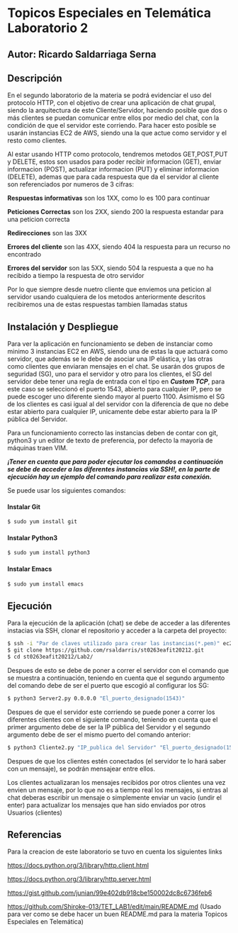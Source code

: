 # Topicos Especiales en Telemática Laboratorio 2

## Autor: Ricardo Saldarriaga Serna

## Descripción
En el segundo laboratorio de la materia se podrá evidenciar el uso del protocolo HTTP, con el objetivo de crear una aplicación de chat grupal, siendo la arquitectura de este Cliente/Servidor, haciendo posible que dos o más clientes se puedan comunicar entre ellos por medio del chat, con la condición de que el servidor este corriendo. Para hacer esto posible se usarán instancias EC2 de AWS, siendo una la que actue como servidor y el resto como clientes.

Al estar usando HTTP como protocolo, tendremos metodos GET,POST,PUT y DELETE, estos son usados para poder recibir informacion (GET), enviar informacion (POST), actualizar informacion (PUT) y eliminar informacion (DELETE), ademas que para cada respuesta que da el servidor al cliente son referenciados por numeros de 3 cifras:

**Respuestas informativas** son los 1XX, como lo es 100 para continuar

**Peticiones Correctas** son los 2XX, siendo 200 la respuesta estandar para una peticion correcta

**Redirecciones** son las 3XX

**Errores del cliente** son las 4XX, siendo 404 la respuesta para un recurso no encontrado

**Errores del servidor** son las 5XX, siendo 504 la respuesta a que no ha recibido a tiempo la respuesta de otro servidor

Por lo que siempre desde nuetro cliente que enviemos una peticion al servidor usando cualquiera de los metodos anteriormente descritos recibiremos una de estas respuestas tambien llamadas status

## Instalación y Despliegue
Para ver la aplicación en funcionamiento se deben de instanciar como minimo 3 instancias EC2 en AWS, siendo una de estas la que actuará como servidor, que además se le debe de asociar una IP elástica, y las otras como clientes que enviaran mensajes en el chat. Se usarán dos grupos de seguridad (SG), uno para el servidor y otro para los clientes, el SG del servidor debe tener una regla de entrada con el tipo en ***Custom TCP***, para este caso se seleccionó el puerto 1543, abierto para cualquier IP, pero se puede escoger uno diferente siendo mayor al puerto 1100. Asimismo el SG de los clientes es casi igual al del servidor con la diferencia de que no debe estar abierto para cualquier IP, unicamente debe estar abierto para la IP pública del Servidor.

Para un funcionamiento correcto las instancias deben de contar con git, python3 y un editor de texto de preferencia, por defecto la mayoría de máquinas traen VIM.

***¡Tener en cuenta que para poder ejecutar los comandos a continuación se debe de acceder a las diferentes instancias via SSH!, en la parte de ejecución hay un ejemplo del comando para realizar esta conexión.***

Se puede usar los siguientes comandos:

#### Instalar Git
```sh
$ sudo yum install git
```

#### Instalar Python3
```sh
$ sudo yum install python3
```

#### Instalar Emacs
```sh
$ sudo yum install emacs
```

## Ejecución
Para la ejecución de la aplicación (chat) se debe de acceder a las diferentes instacias via SSH, clonar el repositorio y acceder a la carpeta del proyecto:

```sh
$ ssh -i "Par de claves utilizado para crear las instancias(*.pem)" ec2-user@"DNS de IPv4 pública de la instancia"
$ git clone https://github.com/rsaldarris/st0263eafit20212.git
$ cd st0263eafit20212/Lab2/
```


Despues de esto se debe de poner a correr el servidor con el comando que se muestra a continuación, teniendo en cuenta que el segundo argumento del comando debe de ser el puerto que escogió al configurar los SG:

```sh
$ python3 Server2.py 0.0.0.0 "El_puerto_designado(1543)"
```

Despues de que el servidor este corriendo se puede poner a correr los diferentes clientes con el siguiente comando, teniendo en cuenta que el primer argumento debe de ser la IP pública del Servidor y el segundo argumento debe de ser el mismo puerto del comando anterior:
```sh
$ python3 Cliente2.py "IP_publica del Servidor" "El_puerto_designado(1543)"
```

Despues de que los clientes estén conectados (el servidor te lo hará saber con un mensaje), se podrán mensajear entre ellos.

Los clientes actualizaran los mensajes recibidos por otros clientes una vez envien un mensaje, por lo que no es a tiempo real los mensajes, si entras al chat deberas escribir un mensaje o simplemente enviar un vacio (undir el enter) para actualizar los mensajes que han sido enviados por otros Usuarios (clientes)

## Referencias

Para la creacion de este laboratorio se tuvo en cuenta los siguientes links

https://docs.python.org/3/library/http.client.html

https://docs.python.org/3/library/http.server.html

https://gist.github.com/junian/99e402db918cbe150002dc8c6736feb6

https://github.com/Shiroke-013/TET_LAB1/edit/main/README.md (Usado para ver como se debe hacer un buen README.md para la materia Topicos Especiales en Telemática)